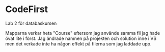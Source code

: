 # CodeFirst
Lab 2 för databaskursen


Mapparna verkar heta "Course" eftersom jag använde samma fil jag hade övat lite i först. Jag ändrade namnen på projekten och solution inne i VS men det 
verkade inte ha någon effekt på filerna som jag laddade upp.

